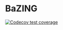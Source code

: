 # BaZING
<!-- badges: start -->
  [![Codecov test coverage](https://codecov.io/gh/Goodrich-Lab/BaZING/branch/main/graph/badge.svg)](https://app.codecov.io/gh/Goodrich-Lab/BaZING?branch=main)
  <!-- badges: end -->
